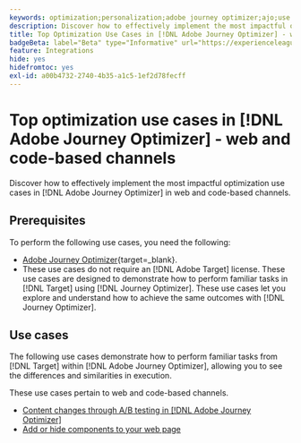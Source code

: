 ```yaml
---
keywords: optimization;personalization;adobe journey optimizer;ajo;use cases;scenarios;web;code-based
description: Discover how to effectively implement the most impactful optimization use cases in [!DNL Adobe Journey Optimizer].
title: Top Optimization Use Cases in [!DNL Adobe Journey Optimizer] - web and code-based channels
badgeBeta: label="Beta" type="Informative" url="https://experienceleague.adobe.com/docs/target/using/introduction/intro.html#beta newtab=true" tooltip="What are Beta features in [!DNL Adobe Target]."
feature: Integrations
hide: yes
hidefromtoc: yes
exl-id: a00b4732-2740-4b35-a1c5-1ef2d78fecff
---
```

# Top optimization use cases in [!DNL Adobe Journey Optimizer] - web and code-based channels

Discover how to effectively implement the most impactful optimization use cases in [!DNL Adobe Journey Optimizer] in web and code-based channels.

## Prerequisites

To perform the following use cases, you need the following:

* [Adobe Journey Optimizer](https://experienceleague.adobe.com/en/docs/journey-optimizer/using/get-started/get-started){target=_blank}.
* These use cases do not require an [!DNL Adobe Target] license. These use cases are designed to demonstrate how to perform familiar tasks in [!DNL Target] using [!DNL Journey Optimizer]. These use cases let you explore and understand how to achieve the same outcomes with [!DNL Journey Optimizer].

## Use cases

The following use cases demonstrate how to perform familiar tasks from [!DNL Target] within [!DNL Adobe Journey Optimizer], allowing you to see the differences and similarities in execution. 

These use cases pertain to web and code-based channels.

* [Content changes through A/B testing in [!DNL Adobe Journey Optimizer]](/help/main/c-integrating-target-with-mac/ajo/content-change-using-ajo.md)
* [Add or hide components to your web page](/help/main/c-integrating-target-with-mac/ajo/add-hide-content-using-ajo.md)
